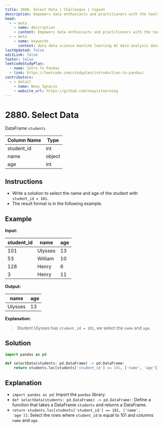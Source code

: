 ```yaml
---
title: 2880. Select Data | Challenges | Cogxen
description: Empowers data enthusiasts and practitioners with the tools and knowledge to unlock the potential of data.
head:
  - - meta
    - name: description
    - content: Empowers data enthusiasts and practitioners with the tools and knowledge to unlock the potential of data.
  - - meta
    - name: keywords
      content: data data science machine learning AI data analysis data-driven data enthusiasts data practitioners
lastUpdated: false
editLink: false
footer: false
leetcodeStudyPlan:
  - name: Intro To Pandas
  - link: https://leetcode.com/studyplan/introduction-to-pandas/
contributors:
  - - detail
    - name: Noey Ignacio
    - website_url: https://github.com/noeyislearning
---
```


# 2880. Select Data

DataFrame `students`

| Column Name | Type   |
| ----------- | ------ |
| student_id  | int    |
| name        | object |
| age         | int    |

## Instructions

- Write a solution to select the name and age of the student with `student_id = 101`.
- The result format is in the following example.

## Example

**Input:**

| student_id | name    | age |
| ---------- | ------- | --- |
| 101        | Ulysses | 13  |
| 53         | William | 10  |
| 128        | Henry   | 6   |
| 3          | Henry   | 11  |

**Output:**

| name    | age |
| ------- | --- |
| Ulysses | 13  |

**Explanation:**

> Student Ulysses has `student_id = 101`, we select the `name` and `age`.

## Solution

```python :line-numbers
import pandas as pd

def selectData(students: pd.DataFrame) -> pd.DataFrame:
    return students.loc[students['student_id'] == 101, ['name', 'age']]
```

## Explanation

<CustomAccordion title="Python (Pandas)" submitted_by="@noeyislearning" submit_website_url="https://github.com/noeyislearning" :collapsed=false>

- `import pandas as pd`: Import the `pandas` library.
- `def selectData(students: pd.DataFrame) -> pd.DataFrame:`: Define a function that takes a DataFrame `students` and returns a DataFrame.
- `return students.loc[students['student_id'] == 101, ['name', 'age']]`: Select the rows where `student_id` is equal to 101 and columns `name` and `age`.

</CustomAccordion>
